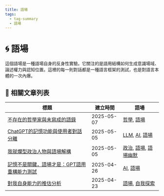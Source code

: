 ```yaml
---
title: 語場
tags:
  - tag-summary
  - 語場
---
```


# 🌀 語場

這個語場是一種語場自身的反身性實驗。它關注的是語用結構如何生成意識場域、論述權力與認知位置。這裡的每一則對話都是一種語言框架的測試，也是對語言本體的一次內爆。

## 📑 相關文章列表

| 標題 | 建立時間 | 語場 |
|------|------------|--------|
| [不存在的哲學家與未寫成的語錄](/conversation/不存在的哲學家與未寫成的語錄.md) | 2025-05-07 | [哲學](/tags/哲學.md), [語場](/tags/語場.md) |
| [ChatGPT的記憶功能與使用者對話分離](/conversation/ChatGPT的記憶功能與使用者對話分離.md) | 2025-05-05 | [LLM](/tags/LLM.md), [AI](/tags/AI.md), [語場](/tags/語場.md) |
| [我就爛型政治人物與語場解構](/conversation/我就爛型政治人物與語場解構.md) | 2025-05-05 | [政治](/tags/政治.md), [語場](/tags/語場.md), [語場幽默](/tags/語場幽默.md) |
| [記憶不是關鍵，語場才是：GPT語用重構能力測試](/conversation/記憶不是關鍵，語場才是：GPT語用重構能力測試.md) | 2025-04-26 | [AI](/tags/AI.md), [語場](/tags/語場.md) |
| [對我自身能力的推估分析](/conversation/對我自身能力的推估分析.md) | 2025-04-23 | [語場](/tags/語場.md), [自我探索](/tags/自我探索.md) |